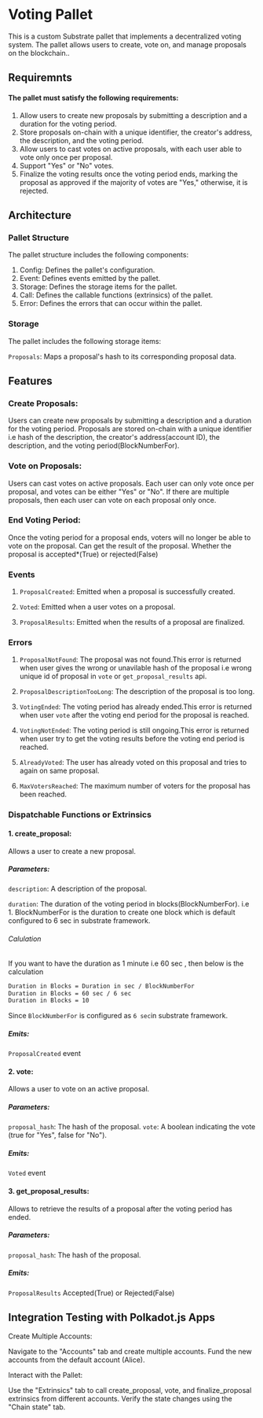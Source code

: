 # Voting Pallet

This is a custom Substrate pallet that implements a decentralized voting system. The pallet allows users to create, vote on, and manage proposals on the blockchain..

## Requiremnts
#### The pallet must satisfy the following requirements:
1. Allow users to create new proposals by submitting a description and a duration for the voting period.
2. Store proposals on-chain with a unique identifier, the creator's address, the description, and the voting period.
3. Allow users to cast votes on active proposals, with each user able to vote only once per proposal.
4. Support "Yes" or "No" votes.
5. Finalize the voting results once the voting period ends, marking the proposal as approved if the majority of votes are "Yes," otherwise, it is rejected.

## Architecture
### Pallet Structure
The pallet structure includes the following components:

1. Config: Defines the pallet's configuration.
2. Event: Defines events emitted by the pallet.
3. Storage: Defines the storage items for the pallet.
4. Call: Defines the callable functions (extrinsics) of the pallet.
5. Error: Defines the errors that can occur within the pallet.

### Storage
The pallet includes the following storage items:

`Proposals`: Maps a proposal's hash to its corresponding proposal data.


## Features

### Create Proposals: 
Users can create new proposals by submitting a description and a duration for the voting period. Proposals are stored on-chain with a unique identifier i.e hash of the description, the creator's address(account ID), the description, and the voting period(BlockNumberFor).

### Vote on Proposals: 
Users can cast votes on active proposals. Each user can only vote once per proposal, and votes can be either "Yes" or "No".
If there are multiple proposals, then each user can vote on each proposal only once.

### End Voting Period: 
Once the voting period for a proposal ends, voters will no longer be able to vote on the proposal.
Can get the result of the proposal. Whether the proposal is accepted*(True) or rejected(False)

### Events
1. `ProposalCreated`: Emitted when a proposal is successfully created.

2. `Voted`: Emitted when a user votes on a proposal.

3. `ProposalResults`: Emitted when the results of a proposal are finalized.

### Errors
1. `ProposalNotFound`: The proposal was not found.This error is returned when user gives the wrong or unavilable hash of the proposal i.e wrong unique id of proposal in `vote` or `get_proposal_results` api.

2. `ProposalDescriptionTooLong`: The description of the proposal is too long.

3. `VotingEnded`: The voting period has already ended.This error is returned when user `vote` after the voting end period for the proposal is reached.

4. `VotingNotEnded`: The voting period is still ongoing.This error is returned when user try to get the voting results before the voting end period is reached.

5. `AlreadyVoted`: The user has already voted on this proposal and tries to again on same proposal.

6. `MaxVotersReached`: The maximum number of voters for the proposal has been reached.


### Dispatchable Functions or Extrinsics
#### 1. create_proposal: 
Allows a user to create a new proposal.
##### Parameters:
`description`: A description of the proposal.

`duration`: The duration of the voting period in blocks(BlockNumberFor). i.e 1. BlockNumberFor is the duration to create one block which is default configured to 6 sec in substrate framework. 
###### Calulation
If you want to have the duration as 1 minute i.e 60 sec , then below is the calculation

```sh
Duration in Blocks = Duration in sec / BlockNumberFor
Duration in Blocks = 60 sec / 6 sec
Duration in Blocks = 10 

```
Since `BlockNumberFor` is configured as `6 sec`in substrate framework.
##### Emits: 
`ProposalCreated` event

#### 2. vote: 
Allows a user to vote on an active proposal.
##### Parameters:
`proposal_hash`: The hash of the proposal.
`vote`: A boolean indicating the vote (true for "Yes", false for "No").
##### Emits: 
`Voted` event 

#### 3. get_proposal_results: 
Allows to retrieve the results of a proposal after the voting period has ended.
##### Parameters:
`proposal_hash`: The hash of the proposal.
##### Emits: 
`ProposalResults` Accepted(True) or Rejected(False)

## Integration Testing with Polkadot.js Apps
Create Multiple Accounts:

Navigate to the "Accounts" tab and create multiple accounts.
Fund the new accounts from the default account (Alice).

Interact with the Pallet:

Use the "Extrinsics" tab to call create_proposal, vote, and finalize_proposal extrinsics from different accounts.
Verify the state changes using the "Chain state" tab.
